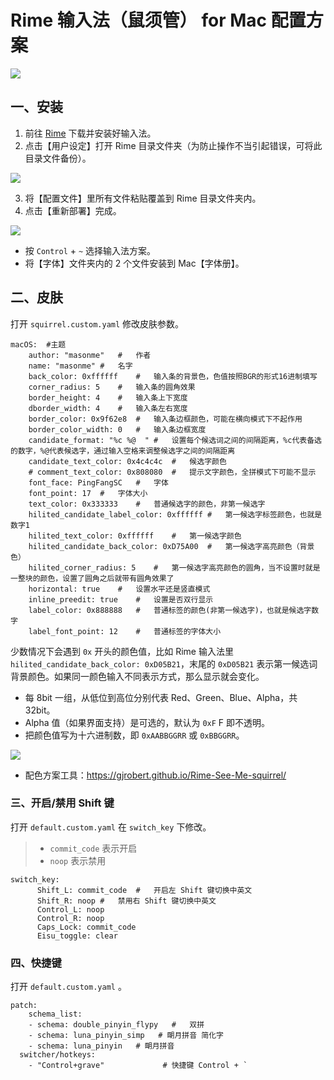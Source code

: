 # Rime 输入法（鼠须管） for Mac 配置方案
![](https://i.loli.net/2020/12/30/8gMEchXjVxzZfya.jpg)

## 一、安装

1. 前往 [Rime](https://rime.im/) 下载并安装好输入法。
3. 点击【用户设定】打开 Rime 目录文件夹（为防止操作不当引起错误，可将此目录文件备份）。

![](https://i.loli.net/2020/12/28/SjZrkqWQNpUDi4O.png)

3. 将【配置文件】里所有文件粘贴覆盖到 Rime 目录文件夹内。
4. 点击【重新部署】完成。


![](https://i.loli.net/2020/12/28/eMYzCETdGV3qQtB.png)

* 按 `Control` + `~` 选择输入法方案。
* 将【字体】文件夹内的 2 个文件安装到 Mac【字体册】。

## 二、皮肤

打开 `squirrel.custom.yaml` 修改皮肤参数。

```
macOS:	#主题
	author: "masonme"	#	作者
	name: "masonme"	#	名字
	back_color: 0xffffff	#	输入条的背景色，色值按照BGR的形式16进制填写
	corner_radius: 5	#	输入条的圆角效果
	border_height: 4	#	输入条上下宽度
	dborder_width: 4	#	输入条左右宽度
	border_color: 0x9f62e8	#	输入条边框颜色，可能在横向模式下不起作用
	border_color_width: 0	#	输入条边框宽度
	candidate_format: "%c %@  "	#	设置每个候选词之间的间隔距离，%c代表备选的数字，%@代表候选字，通过输入空格来调整候选字之间的间隔距离
	candidate_text_color: 0x4c4c4c	#	候选字颜色
	# comment_text_color: 0x808080	#	提示文字颜色，全拼模式下可能不显示
	font_face: PingFangSC	#	字体
	font_point: 17	#	字体大小
	text_color: 0x333333	#	普通候选字的颜色，非第一候选字
	hilited_candidate_label_color: 0xffffff	#	第一候选字标签颜色，也就是数字1
	hilited_text_color: 0xffffff	#	第一候选字颜色
	hilited_candidate_back_color: 0xD75A00	#	第一候选字高亮颜色（背景色）
	hilited_corner_radius: 5	#	第一候选字高亮颜色的圆角，当不设置时就是一整块的颜色，设置了圆角之后就带有圆角效果了
	horizontal: true	#	设置水平还是竖直模式
	inline_preedit: true	#	设置是否双行显示
	label_color: 0x888888	#	普通标签的颜色(非第一候选字)，也就是候选字数字
	label_font_point: 12	#	普通标签的字体大小
```

少数情况下会遇到 `0x` 开头的颜色值，比如 Rime 输入法里 `hilited_candidate_back_color: 0xD05B21`，末尾的 `0xD05B21` 表示第一候选词背景颜色。如果同一颜色输入不同表示方式，那么显示就会变化。

* 每 8bit 一组，从低位到高位分别代表 Red、Green、Blue、Alpha，共32bit。
* Alpha 值（如果界面支持）是可选的，默认为 `0xF` F 即不透明。
* 把颜色值写为十六进制数，即 `0xAABBGGRR` 或 `0xBBGGRR`。

![](https://upload-images.jianshu.io/upload_images/12894454-3ebd276bc32059e0.png?imageMogr2/auto-orient/strip%7CimageView2/2/w/1240)

* 配色方案工具：https://gjrobert.github.io/Rime-See-Me-squirrel/

### 三、开启/禁用 Shift 键

打开 `default.custom.yaml` 在 `switch_key` 下修改。
> * `commit_code` 表示开启
> * `noop` 表示禁用
```
switch_key:
      Shift_L: commit_code	#	开启左 Shift 键切换中英文
      Shift_R: noop	#	禁用右 Shift 键切换中英文
      Control_L: noop
      Control_R: noop
      Caps_Lock: commit_code
      Eisu_toggle: clear
```

### 四、快捷键

打开 `default.custom.yaml` 。
```
patch:
	schema_list:
  	- schema: double_pinyin_flypy	#	双拼
    - schema: luna_pinyin_simp   # 朙月拼音 简化字
    - schema: luna_pinyin	# 朙月拼音
  switcher/hotkeys:
    - "Control+grave"             # 快捷键 Control + `
```